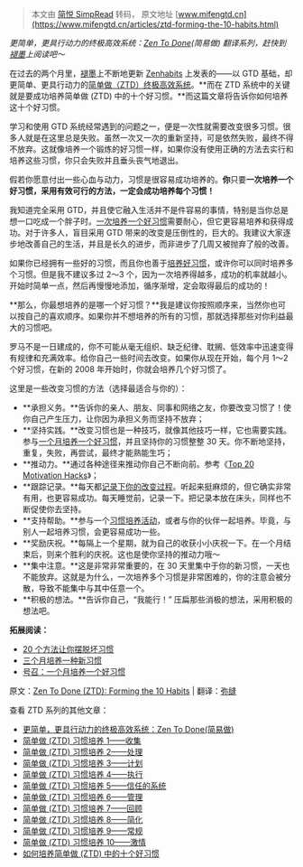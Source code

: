> 本文由 [简悦 SimpRead](http://ksria.com/simpread/) 转码， 原文地址 [www.mifengtd.cn](https://www.mifengtd.cn/articles/ztd-forming-the-10-habits.html)

_更简单，更具行动力的终极高效系统：[Zen To Done](https://www.mifengtd.cn/tag/ZTD)(简易做) 翻译系列，赶快到[褪墨](https://www.mifengtd.cn)上阅读吧～_

在过去的两个月里，[褪墨](https://www.mifengtd.cn/ "褪墨|时间管理")上不断地更新 [Zenhabits](https://www.mifengtd.cn/articles/zenhabits-simple-productivity-mifengtd.html) 上发表的——以 GTD 基础，却更简单、更具行动力的[简单做（ZTD）终极高效系统](https://www.mifengtd.cn/articles/the_ultimate_simple_productivity_system_zen_to_done.html)。**而在 ZTD 系统中的关键就是要成功培养简单做 (ZTD) 中的十个好习惯。**而这篇文章将告诉你如何培养这十个好习惯。

学习和使用 GTD 系统经常遇到的问题之一，便是一次性就需要改变很多习惯。很多人就是在这里总是失败。虽然一次又一次的重新坚持，可是依然失败，最终不得不放弃。这就像培养一个锻炼的好习惯一样，如果你没有使用正确的方法去实行和培养这些习惯，你只会失败并且垂头丧气地退出。

假若你愿意付出一些心血与动力，习惯是很容易成功培养的。**你**只要**一次培养一个好习惯，采用有效可行的方法，一定会成功培养每个习惯！**

我知道完全采用 GTD，并且使它融入生活并不是件容易的事情，特别是当你总是想一口吃成一个胖子时。[一次培养一个好习惯](https://www.mifengtd.cn/articles/culture_a_habit_in_month_at_mifengtd.html)需要耐心，但它更容易培养和获得成功。对于许多人，盲目采用 GTD 带来的改变是压倒性的，巨大的。我建议大家逐步地改善自己的生活，并且是长久的进步，而非进步了几周又被抛弃了般的改善。

如果你已经拥有一些好的习惯，而且你也善于[培养好习惯](https://www.mifengtd.cn/tag/%E4%B9%A0%E6%83%AF)，或许你可以同时培养多个习惯。但是我不建议多过 2～3 个，因为一次培养得越多，成功的机率就越小。开始时简单一点，然后再慢慢地添加，循序渐增，定会取得最后的成功的！

**那么，你最想培养的是哪一个好习惯？**我是建议你按照顺序来，当然你也可以按自己的喜欢顺序。如果你并不想培养的所有的习惯，那就选择那些对你利益最大的习惯吧。

罗马不是一日建成的，你不可能从毫无组织、缺乏纪律、耽搁、低效率中迅速变得有规律和充满效率。给你自己一些时间去改变。如果你从现在开始，每个月 1～2 个好习惯，在新的 2008 年开始时，你就会培养几个好习惯了。

这里是一些改变习惯的方法（选择最适合与你的）：

*   **承担义务。**告诉你的亲人、朋友、同事和网络之友，你要改变习惯了！使你自己产生压力，让你因为承担义务而坚持不放弃；
*   **坚持实践。**改变习惯也是一种技巧，就像其他技巧一样，它也需要实践。参与[一个月培养一个好习惯](https://www.mifengtd.cn/articles/culture_a_habit_in_month_at_mifengtd.html)，并且坚持你的习惯整整 30 天。你不断地坚持，重复，失败，再尝试，最终才能熟能生巧；
*   **推动力。**通过各种途径来推动你自己不断向前。参考《[Top 20 Motivation Hacks](http://zenhabits.net/2007/02/top-20-motivation-hacks-overview/)》；
*   **跟踪记录。**每天都[记录下你的改变过程](https://www.mifengtd.cn/articles/how-to-use-habit-list.html "“习惯培养清单”使用介绍")。听起来挺麻烦的，但它确实非常有用，也更容易成功。每天睡觉前，记录一下。把记录本放在床头，同样也不断促使你去坚持。
*   **支持帮助。**参与一个[习惯培养活动](https://www.mifengtd.cn/articles/culture_a_habit_in_month_at_mifengtd.html)，或者与你的伙伴一起培养。毕竟，与别人一起培养习惯，会更容易成功一些。
*   **奖励庆祝。**每隔上一个星期，就为自己的收获小小庆祝一下。在一个月结束后，则来个胜利的庆祝。这也是使你坚持的推动力哦～
*   **集中注意。**这是非常非常重要的，在 30 天里集中于你的新习惯，一天也不能放弃。这就是为什么，一次培养多个习惯是非常困难的，你的注意会被分散，导致不能集中与其中任意一个。
*   **积极的想法。**告诉你自己，“我能行！” 压扁那些消极的想法，采用积极的想法吧。

**拓展阅读：**

*   [20 个方法让你摆脱坏习惯](https://www.mifengtd.cn/articles/20-tricks-to-nuke-a-bad-habit.html)
*   [三个月培养一种新习惯](https://www.mifengtd.cn/articles/build_a_new_habit_in_three_months.html)
*   [号召：一个月培养一个好习惯](https://www.mifengtd.cn/articles/culture_a_habit_in_month_at_mifengtd.html)

原文：[Zen To Done (ZTD): Forming the 10 Habits](http://zenhabits.net/2007/04/zen-to-done-ztd-forming-the-10-habits/) | 翻译：[弥缝](https://www.mifengtd.cn)

查看 ZTD 系列的其他文章：

*   [更简单，更具行动力的终极高效系统：Zen To Done(简易做)](https://www.mifengtd.cn/articles/the_ultimate_simple_productivity_system_zen_to_done.html)
*   [简单做 (ZTD) 习惯培养 1——收集](https://www.mifengtd.cn/articles/ztd-habit-1-collect.html)
*   [简单做 (ZTD) 习惯培养 2——处理](https://www.mifengtd.cn/articles/ztd-habit-2-process.html)
*   [简单做 (ZTD) 习惯培养 3——计划](https://www.mifengtd.cn/articles/ztd-habit-3-plan.html)
*   [简单做 (ZTD) 习惯培养 4——执行](https://www.mifengtd.cn/articles/ztd-habit-4-do.html)
*   [简单做 (ZTD) 习惯培养 5——信任的系统](https://www.mifengtd.cn/articles/ztd-habit-5-effective-gtd-tools.html)
*   [简单做 (ZTD) 习惯培养 6——管理](https://www.mifengtd.cn/articles/ztd-habit-6-everything-in-order.html)
*   [简单做 (ZTD) 习惯培养 7——回顾](https://www.mifengtd.cn/articles/ztd-habit-7-refresh-your-focus-every-week-to-achieve-more.html)
*   [简单做 (ZTD) 习惯培养 8——简化](https://www.mifengtd.cn/articles/ztd-habit-8-eliminate-all-but-the-absolute-essential-tasks.html "简单做(ZTD)习惯培养8——简化")
*   [简单做 (ZTD) 习惯培养 9——常规](https://www.mifengtd.cn/articles/ztd-habit-9-optimize-your-productivity-with-daily-weekly-routines.html "简单做(ZTD)习惯培养9——常规")
*   [简单做 (ZTD) 习惯培养 10——激情](https://www.mifengtd.cn/articles/ztd-habit-10-do-something-you-are-passionate-about.html "简单做(ZTD)习惯培养10——激情")
*   [如何培养简单做 (ZTD) 中的十个好习惯](https://www.mifengtd.cn/articles/ztd-forming-the-10-habits.html "如何培养简单做(ZTD)中的十个好习惯")